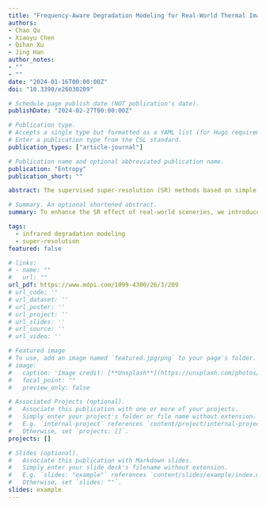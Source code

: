 ```yaml
---
title: "Frequency-Aware Degradation Modeling for Real-World Thermal Image Super-Resolution"
authors:
- Chao Qu
- Xiaoyu Chen
- Qihan Xu
- Jing Han
author_notes:
- ""
- ""
date: "2024-01-16T00:00:00Z"
doi: "10.3390/e26030209"

# Schedule page publish date (NOT publication's date).
publishDate: "2024-02-27T00:00:00Z"

# Publication type.
# Accepts a single type but formatted as a YAML list (for Hugo requirements).
# Enter a publication type from the CSL standard.
publication_types: ["article-journal"]

# Publication name and optional abbreviated publication name.
publication: "Entropy"
publication_short: ""

abstract: The supervised super-resolution (SR) methods based on simple degradation assumptions (e.g., bicubic downsampling) have unsatisfactory generalization ability on real-world thermal images. To enhance the SR effect of real-world sceneries, we introduce an unsupervised SR framework for thermal images, incorporating degradation modeling and corresponding SR. Inspired by the physical prior that high frequency affects details and low frequency affects thermal contrast, we propose a frequency-aware degradation model, named TFADGAN. The model achieves image quality migration between thermal detectors of different resolutions by degrading different frequency components of the image from high-resolution (HR) to low-resolution (LR). Specifically, by adversarial learning with unpaired LR thermal images, the complex degradation processes of HR thermal images at low and high frequencies are modeled separately. Benefiting from the thermal characteristics mined from real-world images, the degraded images generated by TFADGAN are similar to LR thermal ones in terms of detail and contrast. Then, the SR model is trained based on the pseudo-paired data consisting of degraded images and HR images. Extensive experimental results demonstrate that the degraded images generated by TFADGAN provide reliable alternatives to real-world LR thermal images.

# Summary. An optional shortened abstract.
summary: To enhance the SR effect of real-world sceneries, we introduce an unsupervised SR framework for thermal images, incorporating degradation modeling and corresponding SR.

tags:
  - infrared degradation modeling
  - super-resolution
featured: false

# links:
# - name: ""
#   url: ""
url_pdf: https://www.mdpi.com/1099-4300/26/3/209
# url_code: ''
# url_dataset: ''
# url_poster: ''
# url_project: ''
# url_slides: ''
# url_source: ''
# url_video: ''

# Featured image
# To use, add an image named `featured.jpg/png` to your page's folder. 
# image:
#   caption: 'Image credit: [**Unsplash**](https://unsplash.com/photos/jdD8gXaTZsc)'
#   focal_point: ""
#   preview_only: false

# Associated Projects (optional).
#   Associate this publication with one or more of your projects.
#   Simply enter your project's folder or file name without extension.
#   E.g. `internal-project` references `content/project/internal-project/index.md`.
#   Otherwise, set `projects: []`.
projects: []

# Slides (optional).
#   Associate this publication with Markdown slides.
#   Simply enter your slide deck's filename without extension.
#   E.g. `slides: "example"` references `content/slides/example/index.md`.
#   Otherwise, set `slides: ""`.
slides: example
---
```


<!-- {{% callout note %}}
Click the *Cite* button above to demo the feature to enable visitors to import publication metadata into their reference management software.
{{% /callout %}}

{{% callout note %}}
Create your slides in Markdown - click the *Slides* button to check out the example.
{{% /callout %}} -->

<!-- Add the publication's **full text** or **supplementary notes** here. You can use rich formatting such as including [code, math, and images](https://docs.hugoblox.com/content/writing-markdown-latex/). -->
